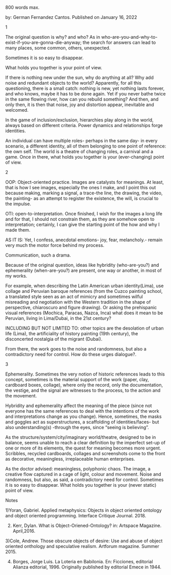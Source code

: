 800 words max.




by: German Fernandez Cantos.  Published on January 16, 2022


1

The original question is why? and who? As in who-are-you-and-why-to-exist-if-you-are-gonna-die-anyway; the search for answers 
can lead to many places, some common, others, unexpected.

Sometimes it is so easy to disappear.

What holds you together is your point of view.

If there is nothing new under the sun, why do anything at all? Why add noise and redundant objects to the world? Apparently, for 
all this questioning, there is a small catch: nothing is new, yet nothing lasts forever, and who knows, maybe it has to be done 
again. Yet if you never bathe twice in the same flowing river, how can you rebuild something? And then, and only then, it is then 
that noise, joy and distortion appear, inevitable and welcomed.

In the game of inclusion/exclusion, hierarchies play along in the world, always based on different criteria. Power dynamics and 
relationships forge identities.

An individual can have multiple roles- perhaps in the same day- in every scenario, a different identity, all of them belonging 
to one point of reference: the own self. The world is a theatre of changing roles, a carnival and a game. Once in there, what 
holds you together is your (ever-changing) point of view.

2

OOP: Object-oriented practice. Images are catalysts for meanings. At least, that is how I see images, especially the ones 
I make, and I point this out because making, marking a signal, a trace-the line, the drawing, the video, the painting- as 
an attempt to register the existence, the will, is crucial to the impulse.

OTI: open-to-interpretation. Once finished, I wish for the images a long life and for that, I should not constrain them, 
as they are somehow open to interpretation; certainly, I can give the starting point of the how and why I made them.

AS IT IS: Yet, I confess, anecdotal emotions- joy, fear, melancholy.- remain very much the motor force behind my process.

Communication, such a drama.

Because of the original question, ideas like hybridity (who-are-you?) and ephemerality (when-are-you?) are present, one way or 
another, in most of my works.

For example, when describing the Latin American urban identity(Lima), use collage and Peruvian baroque references (from 
the Cuzco painting school, a translated style seen as an act of mimicry and sometimes wilful misreading and negotiation 
with the Western tradition in the shape of perspective, chiaroscuro and figure drawing). Or asking the prehispanic visual 
references (Mochica, Paracas, Nazca, Inca) what does it mean to be Peruvian, living in Lima/Dubai, in the 21st century?

INCLUDING BUT NOT LIMITED TO: other topics are the desolation of urban life (Lima), the artificiality of history painting 
(19th century), the disconcerted nostalgia of the migrant (Dubai).

From there, the work goes to the noise and randomness, but also a contradictory need for control. How do these urges dialogue?.

3

Ephemerality. Sometimes the very notion of historic references leads to this concept, sometimes is the material support 
of the work (paper, clay, cardboard boxes, collage), where only the record, only the documentation, the vestige, and the 
signal are witnesses to the process, to the action and the movement.

Hybridity and ephemerality affect the meaning of the piece (since not everyone has the same references to deal with the 
intentions of the work and interpretations change as you change). Hence, sometimes, the masks and goggles act as 
superstructures, a scaffolding of identities/faces- but also understanding(s) -through the eyes, since “seeing is believing”.

As the structure/system/city/imaginary world/theatre, designed to be in balance, seems unable to reach a clear definition 
by the imperfect set-up of one or more of its elements, the quest for meaning becomes more urgent. Scribbles, recycled 
cardboards, collages and screenshots come to the front as decorative, meaningless, irreplaceable human enterprises.

As the doctor advised: meaningless, polyphonic chaos. The image, a creative flow captured in a cage of light, colour and 
movement. Noise and randomness, but also, as said, a contradictory need for control. Sometimes it is so easy to disappear. 
What holds you together is your (never static) point of view.

Notes

1)Yoran, Gabriel. Applied metaphysics: Objects in object oriented ontology and object oriented programming. Interface Critique Journal. 2018.

2) Kerr, Dylan. What is Object-Oriened-Ontology? in: Artspace Magazine. April,2016.

3)Cole, Andrew. Those obscure objects of desire: Use and abuse of object oriented onthology and speculative realism. Artforum magazine. Summer 2015.

4) Borges, Jorge Luis. La Loteria en Babilonia. En: Ficciones, editorial Alianza editorial, 1996. Originally published by editorial Emece in 1944.
